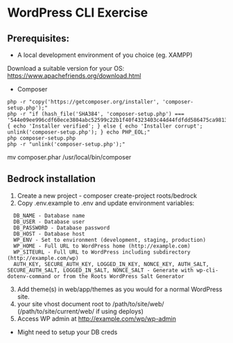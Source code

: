 # WordPress CLI Exercise

## Prerequisites:

- A local development environment of you choice (eg. XAMPP)

Download a suitable version for your OS: https://www.apachefriends.org/download.html

- Composer 
  
```
php -r "copy('https://getcomposer.org/installer', 'composer-setup.php');"
php -r "if (hash_file('SHA384', 'composer-setup.php') === '544e09ee996cdf60ece3804abc52599c22b1f40f4323403c44d44fdfdd586475ca9813a858088ffbc1f233e9b180f061') { echo 'Installer verified'; } else { echo 'Installer corrupt'; unlink('composer-setup.php'); } echo PHP_EOL;"
php composer-setup.php
php -r "unlink('composer-setup.php');"
```

mv composer.phar /usr/local/bin/composer


## Bedrock installation

1. Create a new project - composer create-project roots/bedrock
2. Copy .env.example to .env and update environment variables:

```
  DB_NAME - Database name
  DB_USER - Database user 
  DB_PASSWORD - Database password
  DB_HOST - Database host
  WP_ENV - Set to environment (development, staging, production)
  WP_HOME - Full URL to WordPress home (http://example.com)
  WP_SITEURL - Full URL to WordPress including subdirectory (http://example.com/wp)
  AUTH_KEY, SECURE_AUTH_KEY, LOGGED_IN_KEY, NONCE_KEY, AUTH_SALT, SECURE_AUTH_SALT, LOGGED_IN_SALT, NONCE_SALT - Generate with wp-cli-dotenv-command or from the Roots WordPress Salt Generator
```  
3. Add theme(s) in web/app/themes as you would for a normal WordPress site.
4.  your site vhost document root to /path/to/site/web/ (/path/to/site/current/web/ if using deploys)
5. Access WP admin at http://example.com/wp/wp-admin

* Might need to setup your DB creds
